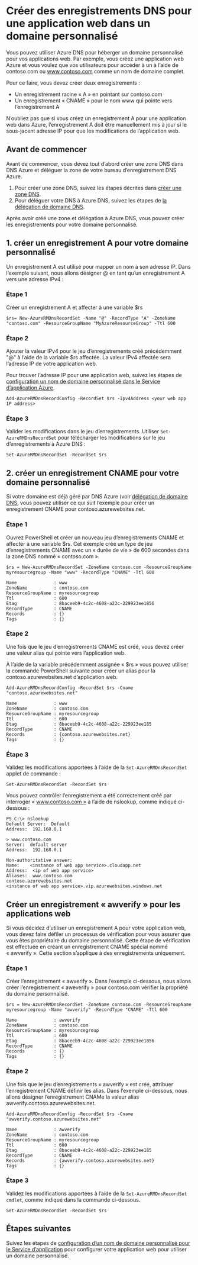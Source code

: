 <properties
   pageTitle="Créer des enregistrements DNS personnalisés pour une application web | Microsoft Azure  "
   description="Comment créer des enregistrements DNS pour l’application web à l’aide de DNS Azure de domaine personnalisé."
   services="dns"
   documentationCenter="na"
   authors="sdwheeler"
   manager="carmonm"
   editor=""/>

<tags
   ms.service="dns"
   ms.devlang="na"
   ms.topic="article"
   ms.tgt_pltfrm="na"
   ms.workload="infrastructure-services"
   ms.date="08/16/2016"
   ms.author="sewhee"/>

# <a name="create-dns-records-for-a-web-app-in-a-custom-domain"></a>Créer des enregistrements DNS pour une application web dans un domaine personnalisé

Vous pouvez utiliser Azure DNS pour héberger un domaine personnalisé pour vos applications web. Par exemple, vous créez une application web Azure et vous voulez que vos utilisateurs pour accéder à un à l’aide de contoso.com ou www.contoso.com comme un nom de domaine complet.

Pour ce faire, vous devez créer deux enregistrements :

- Un enregistrement racine « A » en pointant sur contoso.com
- Un enregistrement « CNAME » pour le nom www qui pointe vers l’enregistrement A

N’oubliez pas que si vous créez un enregistrement A pour une application web dans Azure, l’enregistrement A doit être manuellement mis à jour si le sous-jacent adresse IP pour que les modifications de l’application web.

## <a name="before-you-begin"></a>Avant de commencer

Avant de commencer, vous devez tout d’abord créer une zone DNS dans DNS Azure et déléguer la zone de votre bureau d’enregistrement DNS Azure.

1. Pour créer une zone DNS, suivez les étapes décrites dans [créer une zone DNS](dns-getstarted-create-dnszone.md).
2. Pour déléguer votre DNS à Azure DNS, suivez les étapes de [la délégation de domaine DNS](dns-domain-delegation.md).

Après avoir créé une zone et délégation à Azure DNS, vous pouvez créer les enregistrements pour votre domaine personnalisé.


## <a name="1-create-an-a-record-for-your-custom-domain"></a>1. créer un enregistrement A pour votre domaine personnalisé

Un enregistrement A est utilisé pour mapper un nom à son adresse IP. Dans l’exemple suivant, nous allons désigner @ en tant qu’un enregistrement A vers une adresse IPv4 :

### <a name="step-1"></a>Étape 1

Créer un enregistrement A et affecter à une variable $rs

    $rs= New-AzureRMDnsRecordSet -Name "@" -RecordType "A" -ZoneName "contoso.com" -ResourceGroupName "MyAzureResourceGroup" -Ttl 600

### <a name="step-2"></a>Étape 2

Ajouter la valeur IPv4 pour le jeu d’enregistrements créé précédemment "@" à l’aide de la variable $rs affectée. La valeur IPv4 affectée sera l’adresse IP de votre application web.

Pour trouver l’adresse IP pour une application web, suivez les étapes de [configuration un nom de domaine personnalisé dans le Service d’application Azure](../web-sites-custom-domain-name.md#Find-the-virtual-IP-address).

    Add-AzureRMDnsRecordConfig -RecordSet $rs -Ipv4Address <your web app IP address>

### <a name="step-3"></a>Étape 3

Valider les modifications dans le jeu d’enregistrements. Utiliser `Set-AzureRMDnsRecordSet` pour télécharger les modifications sur le jeu d’enregistrements à Azure DNS :

    Set-AzureRMDnsRecordSet -RecordSet $rs

## <a name="2-create-a-cname-record-for-your-custom-domain"></a>2. créer un enregistrement CNAME pour votre domaine personnalisé

Si votre domaine est déjà géré par DNS Azure (voir [délégation de domaine DNS](dns-domain-delegation.md), vous pouvez utiliser ce qui suit l’exemple pour créer un enregistrement CNAME pour contoso.azurewebsites.net.

### <a name="step-1"></a>Étape 1

Ouvrez PowerShell et créer un nouveau jeu d’enregistrements CNAME et affecter à une variable $rs. Cet exemple crée un type de jeu d’enregistrements CNAME avec un « durée de vie » de 600 secondes dans la zone DNS nommé « contoso.com ».

    $rs = New-AzureRMDnsRecordSet -ZoneName contoso.com -ResourceGroupName myresourcegroup -Name "www" -RecordType "CNAME" -Ttl 600

    Name              : www
    ZoneName          : contoso.com
    ResourceGroupName : myresourcegroup
    Ttl               : 600
    Etag              : 8baceeb9-4c2c-4608-a22c-229923ee1856
    RecordType        : CNAME
    Records           : {}
    Tags              : {}


### <a name="step-2"></a>Étape 2

Une fois que le jeu d’enregistrements CNAME est créé, vous devez créer une valeur alias qui pointe vers l’application web.

À l’aide de la variable précédemment assignée « $rs » vous pouvez utiliser la commande PowerShell suivante pour créer un alias pour la contoso.azurewebsites.net d’application web.

    Add-AzureRMDnsRecordConfig -RecordSet $rs -Cname "contoso.azurewebsites.net"

    Name              : www
    ZoneName          : contoso.com
    ResourceGroupName : myresourcegroup
    Ttl               : 600
    Etag              : 8baceeb9-4c2c-4608-a22c-229923ee185
    RecordType        : CNAME
    Records           : {contoso.azurewebsites.net}
    Tags              : {}

### <a name="step-3"></a>Étape 3

Validez les modifications apportées à l’aide de la `Set-AzureRMDnsRecordSet` applet de commande :

    Set-AzureRMDnsRecordSet -RecordSet $rs

Vous pouvez contrôler l’enregistrement a été correctement créé par interroger « www.contoso.com » à l’aide de nslookup, comme indiqué ci-dessous :

    PS C:\> nslookup
    Default Server:  Default
    Address:  192.168.0.1

    > www.contoso.com
    Server:  default server
    Address:  192.168.0.1

    Non-authoritative answer:
    Name:    <instance of web app service>.cloudapp.net
    Address:  <ip of web app service>
    Aliases:  www.contoso.com
    contoso.azurewebsites.net
    <instance of web app service>.vip.azurewebsites.windows.net

## <a name="create-an-awverify-record-for-web-apps"></a>Créer un enregistrement « awverify » pour les applications web


Si vous décidez d’utiliser un enregistrement A pour votre application web, vous devez faire défiler un processus de vérification pour vous assurer que vous êtes propriétaire du domaine personnalisé. Cette étape de vérification est effectuée en créant un enregistrement CNAME spécial nommé « awverify ». Cette section s’applique à des enregistrements uniquement.


### <a name="step-1"></a>Étape 1

Créer l’enregistrement « awverify ». Dans l’exemple ci-dessous, nous allons créer l’enregistrement « aweverify » pour contoso.com vérifier la propriété du domaine personnalisé.

    $rs = New-AzureRMDnsRecordSet -ZoneName contoso.com -ResourceGroupName myresourcegroup -Name "awverify" -RecordType "CNAME" -Ttl 600

    Name              : awverify
    ZoneName          : contoso.com
    ResourceGroupName : myresourcegroup
    Ttl               : 600
    Etag              : 8baceeb9-4c2c-4608-a22c-229923ee1856
    RecordType        : CNAME
    Records           : {}
    Tags              : {}


### <a name="step-2"></a>Étape 2

Une fois que le jeu d’enregistrements « awverify » est créé, attribuer l’enregistrement CNAME définir les alias. Dans l’exemple ci-dessous, nous allons désigner l’enregistrement CNAMe la valeur alias awverify.contoso.azurewebsites.net.

    Add-AzureRMDnsRecordConfig -RecordSet $rs -Cname "awverify.contoso.azurewebsites.net"

    Name              : awverify
    ZoneName          : contoso.com
    ResourceGroupName : myresourcegroup
    Ttl               : 600
    Etag              : 8baceeb9-4c2c-4608-a22c-229923ee185
    RecordType        : CNAME
    Records           : {awverify.contoso.azurewebsites.net}
    Tags              : {}

### <a name="step-3"></a>Étape 3

Validez les modifications apportées à l’aide de la `Set-AzureRMDnsRecordSet cmdlet`, comme indiqué dans la commande ci-dessous.

    Set-AzureRMDnsRecordSet -RecordSet $rs



## <a name="next-steps"></a>Étapes suivantes

Suivez les étapes de [configuration d’un nom de domaine personnalisé pour le Service d’application](../app-service-web/web-sites-custom-domain-name.md) pour configurer votre application web pour utiliser un domaine personnalisé.









